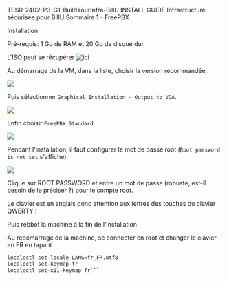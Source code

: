 
TSSR-2402-P3-G1-BuildYourInfra-BillU
INSTALL GUIDE Infrastructure sécurisée pour BillU
Sommaire
1 - FreePBX

Installation

Pré-requis: 1 Go de RAM et 20 Go de disque dur

L'ISO peut se récupérer ![ici](https://www.freepbx.org/downloads/)

Au démarrage de la VM, dans la liste, choisir la version recommandée.

![](https://github.com/WildCodeSchool/TSSR-2402-P3-G1-BuildYourInfra-BillU/blob/main/RESSOURCES/FreePBX001.png?raw=true)

Puis sélectionner `Graphical Installation - Output to VGA`.

![](https://github.com/WildCodeSchool/TSSR-2402-P3-G1-BuildYourInfra-BillU/blob/main/RESSOURCES/FreePBX002.png?raw=true)

Enfin choisir `FreePBX Standard`

![](https://github.com/WildCodeSchool/TSSR-2402-P3-G1-BuildYourInfra-BillU/blob/main/RESSOURCES/FreePBX003.png?raw=true)

Pendant l'installation, il faut configurer le mot de passe root (`Root password is not set` s'affiche).

![](https://github.com/WildCodeSchool/TSSR-2402-P3-G1-BuildYourInfra-BillU/blob/main/RESSOURCES/FreePBX004.png?raw=true)

Clique sur ROOT PASSWORD et entre un mot de passe (robuste, est-il besoin de le préciser ?) pour le compte root.

Le clavier est en anglais donc attention aux lettres des touches du clavier QWERTY !

Puis rebbot la machine à la fin de l'installation

Au redémarrage de la machine, se connecter en root et changer le clavier en FR en tapant

```bash
localectl set-locale LANG=fr_FR.utf8
localectl set-keymap fr
localectl set-x11-keymap fr```



